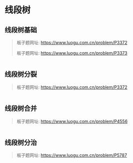 # 线段树

## 线段树基础

> 板子题网址: https://www.luogu.com.cn/problem/P3372
>
> 板子题网址: https://www.luogu.com.cn/problem/P3373

```cpp

```

## 线段树分裂

> 板子题网址: https://www.luogu.com.cn/problem/P3372

```cpp

```

## 线段树合并

> 板子题网址: https://www.luogu.com.cn/problem/P4556

```cpp

```

## 线段树分治

> 板子题网址: https://www.luogu.com.cn/problem/P5787

```cpp

```
